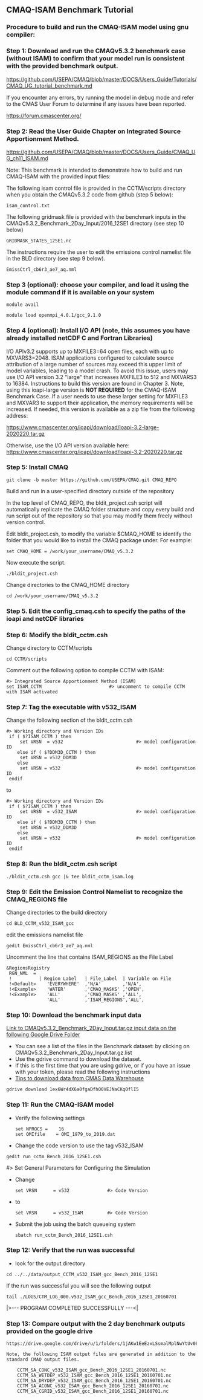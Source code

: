 ## CMAQ-ISAM Benchmark Tutorial ## 

### Procedure to build and run the CMAQ-ISAM model using gnu compiler: ###

### Step 1: Download and run the CMAQv5.3.2 benchmark case (without ISAM) to confirm that your model run is consistent with the provided benchmark output.

https://github.com/USEPA/CMAQ/blob/master/DOCS/Users_Guide/Tutorials/CMAQ_UG_tutorial_benchmark.md

If you encounter any errors, try running the model in debug mode and refer to the CMAS User Forum to determine if any issues have been reported.

https://forum.cmascenter.org/

### Step 2: Read the User Guide Chapter on Integrated Source Apportionment Method.
https://github.com/USEPA/CMAQ/blob/master/DOCS/Users_Guide/CMAQ_UG_ch11_ISAM.md

Note: This benchmark is intended to demonstrate how to build and run CMAQ-ISAM with the provided input files:

The following isam control file is provided in the CCTM/scripts directory when you obtain the CMAQv5.3.2 code from github (step 5 below):

```
isam_control.txt
```

The following gridmask file is provided with the benchmark inputs in the CMAQv5.3.2_Benchmark_2Day_Input/2016_12SE1 directory (see step 10 below)

```
GRIDMASK_STATES_12SE1.nc
```

The instructions require the user to edit the emissions control namelist file in the BLD directory (see step 9 below).

```
EmissCtrl_cb6r3_ae7_aq.nml
```


### Step 3 (optional): choose your compiler, and load it using the module command if it is available on your system

```
module avail
```

```
module load openmpi_4.0.1/gcc_9.1.0 
```

### Step 4 (optional): Install I/O API (note, this assumes you have already installed netCDF C and Fortran Libraries)

I/O APIv3.2 supports up to MXFILE3=64 open files, each with up to MXVARS3=2048. ISAM applications configured to calculate source attribution of a large number of sources may exceed this upper limit of model variables, leading to a model crash. To avoid this issue, users may use I/O API version 3.2 "large" that increases MXFILE3 to 512 and MXVARS3 to 16384. Instructions to build this version are found in Chapter 3. Note, using this ioapi-large version is <b>NOT REQUIRED</b> for the CMAQ-ISAM Benchmark Case. If a user needs to use these larger setting for MXFILE3 and MXVAR3 to support their application, the memory requirements will be increased. If needed, this version is available as a zip file from the following address:

https://www.cmascenter.org/ioapi/download/ioapi-3.2-large-2020220.tar.gz

Otherwise, use the I/O API version available here:
https://www.cmascenter.org/ioapi/download/ioapi-3.2-2020220.tar.gz

### Step 5: Install CMAQ

```
git clone -b master https://github.com/USEPA/CMAQ.git CMAQ_REPO
```

Build and run in a user-specified directory outside of the repository

In the top level of CMAQ_REPO, the bldit_project.csh script will automatically replicate the CMAQ folder structure and copy every build and run script out of the repository so that you may modify them freely without version control.

Edit bldit_project.csh, to modify the variable $CMAQ_HOME to identify the folder that you would like to install the CMAQ package under. For example:

```
set CMAQ_HOME = /work/your_username/CMAQ_v5.3.2
```

Now execute the script.

```
./bldit_project.csh
```

Change directories to the CMAQ_HOME directory

```
cd /work/your_username/CMAQ_v5.3.2
```


### Step 5. Edit the config_cmaq.csh to specify the paths of the ioapi and netCDF libraries

### Step 6: Modify the bldit_cctm.csh 

Change directory to CCTM/scripts

```
cd CCTM/scripts
```

Comment out the following option to compile CCTM with ISAM:

```
#> Integrated Source Apportionment Method (ISAM)
set ISAM_CCTM                         #> uncomment to compile CCTM with ISAM activated
```

### Step 7: Tag the executable with v532_ISAM

Change the following section of the bldit_cctm.csh 

```
#> Working directory and Version IDs
 if ( $?ISAM_CCTM ) then
     set VRSN  = v532                           #> model configuration ID
    else if ( $?DDM3D_CCTM ) then
     set VRSN = v532_DDM3D
    else
     set VRSN = v532                            #> model configuration ID
 endif
```

to


```
#> Working directory and Version IDs
 if ( $?ISAM_CCTM ) then
     set VRSN  = v532_ISAM                      #> model configuration ID
    else if ( $?DDM3D_CCTM ) then
     set VRSN = v532_DDM3D
    else
     set VRSN = v532                            #> model configuration ID
 endif
```

### Step 8: Run the bldit_cctm.csh script
```
./bldit_cctm.csh gcc |& tee bldit_cctm_isam.log
```

### Step 9: Edit the Emission Control Namelist to recognize the CMAQ_REGIONS file 

Change directories to the build directory
```
cd BLD_CCTM_v532_ISAM_gcc
```

edit the emissions namelist file

```
gedit EmissCtrl_cb6r3_ae7_aq.nml 
```

Uncomment the line that contains ISAM_REGIONS as the File Label

```
&RegionsRegistry
 RGN_NML  =
 !          | Region Label   | File_Label  | Variable on File
 !<Default>    'EVERYWHERE'  ,'N/A'        ,'N/A',
 !<Example>    'WATER'       ,'CMAQ_MASKS' ,'OPEN',
 !<Example>    'ALL'         ,'CMAQ_MASKS' ,'ALL',
               'ALL'         ,'ISAM_REGIONS','ALL',
```
      
### Step 10: Download the benchmark input data

[Link to CMAQv5.3.2_Benchmark_2Day_Input.tar.gz input data on the following Google Drive Folder](https://drive.google.com/drive/u/1/folders/1jAKw1EeEzxLSsmalMplNwYtUv08pwUYk)

  - You can see a list of the files in the Benchmark dataset: by clicking on CMAQv5.3.2_Benchmark_2Day_Input.tar.gz.list
  - Use the gdrive command to download the dataset.
  - If this is the first time that you are using gdrive, or if you have an issue with your token, please read the following instructions
  - [Tips to download data from CMAS Data Warehouse](https://docs.google.com/document/d/1e7B94zFkbKygVWfrhGwEZL51jF4fGXGXZbvi6KzXYQ4)
  
  
  ```
  gdrive download 1ex6Wr4dX6a0fgaDfhO0VEJNaCKqOflI5
  ```
  
    
### Step 11: Run the CMAQ-ISAM model
    
  - Verify the following settings

    ```
    set NPROCS =    16
    set OMIfile    = OMI_1979_to_2019.dat
    ```
  - Change the code version to use the tag v532_ISAM

```
gedit run_cctm_Bench_2016_12SE1.csh
```

#> Set General Parameters for Configuring the Simulation

  - Change

    ```       
    set VRSN      = v532              #> Code Version
    ```       

  - to

    ```
    set VRSN      = v532_ISAM         #> Code Version
    ```
    
  - Submit the job using the batch queueing system

    ```
    sbatch run_cctm_Bench_2016_12SE1.csh
    ```

### Step 12: Verify that the run was successful
   - look for the output directory
   
   ```
   cd ../../data/output_CCTM_v532_ISAM_gcc_Bench_2016_12SE1
   ```
   If the run was successful you will see the following output
   
   ```
   tail ./LOGS/CTM_LOG_000.v532_ISAM_gcc_Bench_2016_12SE1_20160701
   ```
   |>---   PROGRAM COMPLETED SUCCESSFULLY   ---<|

### Step 13: Compare output with the 2 day benchmark outputs provided on the google drive


    https://drive.google.com/drive/u/1/folders/1jAKw1EeEzxLSsmalMplNwYtUv08pwUYk

    Note, the following ISAM output files are generated in addition to the standard CMAQ output files.

```
    CCTM_SA_CONC_v532_ISAM_gcc_Bench_2016_12SE1_20160701.nc
    CCTM_SA_WETDEP_v532_ISAM_gcc_Bench_2016_12SE1_20160701.nc
    CCTM_SA_DRYDEP_v532_ISAM_gcc_Bench_2016_12SE1_20160701.nc
    CCTM_SA_ACONC_v532_ISAM_gcc_Bench_2016_12SE1_20160701.nc
    CCTM_SA_CGRID_v532_ISAM_gcc_Bench_2016_12SE1_20160701.nc
```

